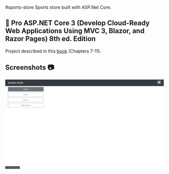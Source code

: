 #sports-store
Sports store built with ASP.Net Core.

## :book: Pro ASP.NET Core 3 (Develop Cloud-Ready Web Applications Using MVC 3, Blazor, and Razor Pages) 8th ed. Edition
Project described in this [book](https://www.amazon.com/Adam-Freeman/dp/1484254392) (Chapters 7-11).

## Screenshots :camera:
![sports-store](SportsStore/Image-demo/screen-image.gif)
